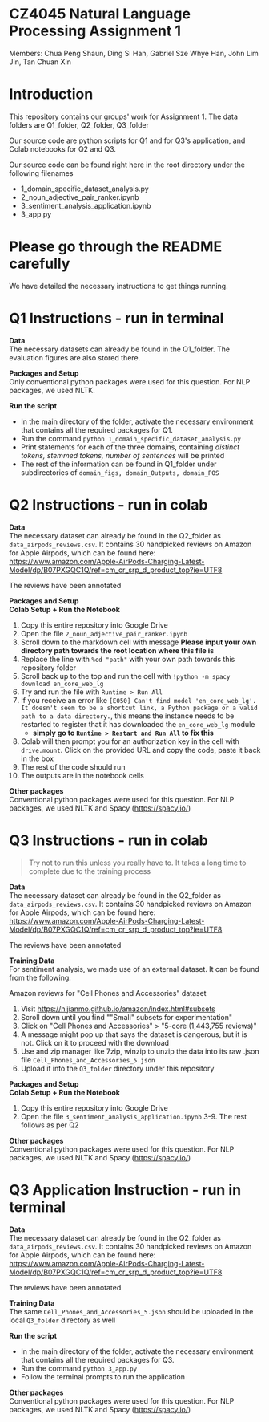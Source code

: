 # CZ4045 Natural Language Processing Assignment 1
Members: Chua Peng Shaun, Ding Si Han, Gabriel Sze Whye Han, John Lim Jin, Tan Chuan Xin

# Introduction
This repository contains our groups' work for Assignment 1. The data folders are Q1_folder, Q2_folder, Q3_folder

Our source code are python scripts for Q1 and for Q3's application, and Colab notebooks for Q2 and Q3.

Our source code can be found right here in the root directory under the following filenames
* 1_domain_specific_dataset_analysis.py
* 2_noun_adjective_pair_ranker.ipynb
* 3_sentiment_analysis_application.ipynb
* 3_app.py

# Please go through the README carefully
We have detailed the necessary instructions to get things running. 

# Q1 Instructions - run in terminal
<b>Data</b><br>
The necessary datasets can already be found in the Q1_folder. The evaluation figures are also stored there. 

<b>Packages and Setup</b><br>
Only conventional python packages were used for this question. For NLP packages, we used NLTK.

<b>Run the script</b><br>
* In the main directory of the folder, activate the necessary environment that contains all the required packages for Q1. 
* Run the command `python 1_domain_specific_dataset_analysis.py` 
* Print statements for each of the three domains, containing <i>distinct tokens, stemmed tokens, number of sentences</i> will be printed
* The rest of the information can be found in Q1_folder under subdirectories of `domain_figs, domain_Outputs, domain_POS`


# Q2 Instructions - run in colab
<b>Data</b><br>
The necessary dataset can already be found in the Q2_folder as `data_airpods_reviews.csv`. It contains 30 handpicked reviews on Amazon for Apple Airpods, which can be found here: https://www.amazon.com/Apple-AirPods-Charging-Latest-Model/dp/B07PXGQC1Q/ref=cm_cr_srp_d_product_top?ie=UTF8

The reviews have been annotated 

<b>Packages and Setup</b><br>
<b>Colab Setup + Run the Notebook</b>
1. Copy this entire repository into Google Drive
2. Open the file `2_noun_adjective_pair_ranker.ipynb`
3. Scroll down to the markdown cell with message **Please input your own directory path towards the root location where this file is**
4. Replace the line with `%cd "path"` with your own path towards this repository folder 
5. Scroll back up to the top and run the cell with `!python -m spacy download en_core_web_lg`
6. Try and run the file with `Runtime > Run All`
7. If you receive an error like `[E050] Can't find model 'en_core_web_lg'. It doesn't seem to be a shortcut link, a Python package or a valid path to a data directory.`, this means the instance needs to be restarted to register that it has downloaded the `en_core_web_lg` module
    * <b>simply go to `Runtime > Restart and Run All` to fix this</b>
7. Colab will then prompt you for an authorization key in the cell with `drive.mount`. Click on the provided URL and copy the code, paste it back in the box
8. The rest of the code should run 
9. The outputs are in the notebook cells

<b>Other packages</b><br>
Conventional python packages were used for this question. For NLP packages, we used NLTK and Spacy (https://spacy.io/)



# Q3 Instructions - run in colab
> Try not to run this unless you really have to. It takes a long time to complete due to the training process

<b>Data</b><br>
The necessary dataset can already be found in the Q2_folder as `data_airpods_reviews.csv`. It contains 30 handpicked reviews on Amazon for Apple Airpods, which can be found here: https://www.amazon.com/Apple-AirPods-Charging-Latest-Model/dp/B07PXGQC1Q/ref=cm_cr_srp_d_product_top?ie=UTF8

The reviews have been annotated 

<b>Training Data</b><br>
For sentiment analysis, we made use of an external dataset. It can be found from the following:

Amazon reviews for "Cell Phones and Accessories" dataset
1. Visit https://nijianmo.github.io/amazon/index.html#subsets
2. Scroll down until you find ""Small" subsets for experimentation"
3. Click on "Cell Phones and Accessories"  >  "5-core (1,443,755 reviews)"
4. A message might pop up that says the dataset is dangerous, but it is not. Click on it to proceed with the download
5. Use and zip manager like 7zip, winzip to unzip the data into its raw .json file `Cell_Phones_and_Accessories_5.json`
6. Upload it into the `Q3_folder` directory under this repository


<b>Packages and Setup</b><br>
<b>Colab Setup + Run the Notebook</b>
1. Copy this entire repository into Google Drive
2. Open the file `3_sentiment_analysis_application.ipynb`
3-9. The rest follows as per Q2

<b>Other packages</b><br>
Conventional python packages were used for this question. For NLP packages, we used NLTK and Spacy (https://spacy.io/)




# Q3 Application Instruction - run in terminal
<b>Data</b><br>
The necessary dataset can already be found in the Q2_folder as `data_airpods_reviews.csv`. It contains 30 handpicked reviews on Amazon for Apple Airpods, which can be found here: https://www.amazon.com/Apple-AirPods-Charging-Latest-Model/dp/B07PXGQC1Q/ref=cm_cr_srp_d_product_top?ie=UTF8

The reviews have been annotated 

<b>Training Data</b><br>
The same `Cell_Phones_and_Accessories_5.json` should be uploaded in the local `Q3_folder` directory as well

<b>Run the script</b><br>
* In the main directory of the folder, activate the necessary environment that contains all the required packages for Q3. 
* Run the command `python 3_app.py` 
* Follow the terminal prompts to run the application 


<b>Other packages</b><br>
Conventional python packages were used for this question. For NLP packages, we used NLTK and Spacy (https://spacy.io/)
